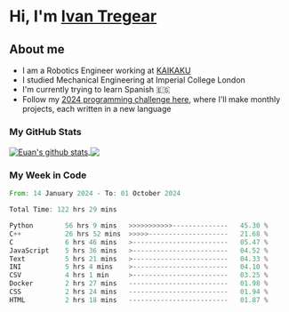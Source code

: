 # Hi, I'm [Ivan Tregear](https://www.linkedin.com/in/ivantregear/)

## About me

* I am a Robotics Engineer working at [KAIKAKU](https://github.com/KAIKAKU-AI)
* I studied Mechanical Engineering at Imperial College London
* I'm currently trying to learn Spanish :es:
* Follow my [2024 programming challenge here](https://github.com/ITregear?tab=repositories), where I'll make monthly projects, each written in a new language


### My GitHub Stats

<a href="#my-github-stats">
  <img align="center" src="https://github-readme-stats.vercel.app/api?username=itregear&count_private=true&show_icons=true&include_all_commits=true&theme=material-palenight" alt="Euan's github stats" />
</a>

<a href="#my-github-stats">
  <img align="center" src="https://github-readme-stats.vercel.app/api/top-langs/?username=itregear&layout=compact&theme=material-palenight" />
</a>

### My Week in Code
<!--START_SECTION:waka-->

```rust
From: 14 January 2024 - To: 01 October 2024

Total Time: 122 hrs 29 mins

Python        56 hrs 9 mins   >>>>>>>>>>>--------------   45.30 %
C++           26 hrs 52 mins  >>>>>--------------------   21.68 %
C             6 hrs 46 mins   >------------------------   05.47 %
JavaScript    5 hrs 36 mins   >------------------------   04.52 %
Text          5 hrs 21 mins   >------------------------   04.33 %
INI           5 hrs 4 mins    >------------------------   04.10 %
CSV           4 hrs 1 min     >------------------------   03.25 %
Docker        2 hrs 27 mins   -------------------------   01.98 %
CSS           2 hrs 24 mins   -------------------------   01.94 %
HTML          2 hrs 18 mins   -------------------------   01.87 %
```

<!--END_SECTION:waka-->
